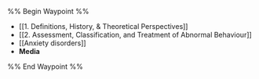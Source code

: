 %% Begin Waypoint %%
- [[1. Definitions, History, & Theoretical Perspectives]]
- [[2. Assessment, Classification, and Treatment of Abnormal Behaviour]]
- [[Anxiety disorders]]
- **Media**


%% End Waypoint %%
